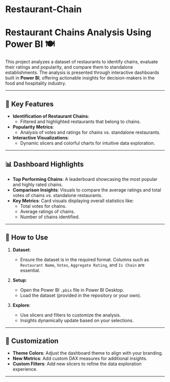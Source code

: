 # Restaurant-Chain
# Restaurant Chains Analysis Using Power BI 🍽️

This project analyzes a dataset of restaurants to identify chains, evaluate their ratings and popularity, and compare them to standalone establishments. The analysis is presented through interactive dashboards built in **Power BI**, offering actionable insights for decision-makers in the food and hospitality industry.

---

## 🚀 **Key Features**
- **Identification of Restaurant Chains**:
  - Filtered and highlighted restaurants that belong to chains.
- **Popularity Metrics**:
  - Analysis of votes and ratings for chains vs. standalone restaurants.
- **Interactive Visualizations**:
  - Dynamic slicers and colorful charts for intuitive data exploration.

---

## 📊 **Dashboard Highlights**
- **Top Performing Chains**: A leaderboard showcasing the most popular and highly rated chains.
- **Comparison Insights**: Visuals to compare the average ratings and total votes of chains vs. standalone restaurants.
- **Key Metrics**: Card visuals displaying overall statistics like:
  - Total votes for chains.
  - Average ratings of chains.
  - Number of chains identified.

---

## 🔧 **How to Use**
1. **Dataset**:
   - Ensure the dataset is in the required format. Columns such as `Restaurant Name`, `Votes`, `Aggregate Rating`, and `Is Chain` are essential.

2. **Setup**:
   - Open the Power BI `.pbix` file in Power BI Desktop.
   - Load the dataset (provided in the repository or your own).

3. **Explore**:
   - Use slicers and filters to customize the analysis.
   - Insights dynamically update based on your selections.

---

## 🎨 **Customization**
- **Theme Colors**: Adjust the dashboard theme to align with your branding.
- **New Metrics**: Add custom DAX measures for additional insights.
- **Custom Filters**: Add new slicers to refine the data exploration experience.

---
